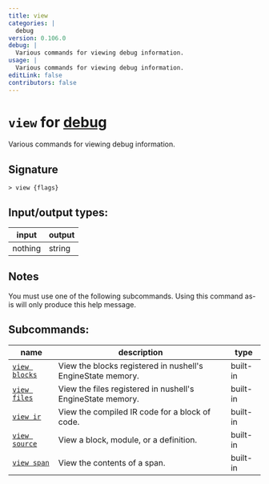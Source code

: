 ```yaml
---
title: view
categories: |
  debug
version: 0.106.0
debug: |
  Various commands for viewing debug information.
usage: |
  Various commands for viewing debug information.
editLink: false
contributors: false
---
```

<!-- This file is automatically generated. Please edit the command in https://github.com/nushell/nushell instead. -->

# `view` for [debug](/commands/categories/debug.md)

<div class='command-title'>Various commands for viewing debug information.</div>

## Signature

```> view {flags} ```


## Input/output types:

| input   | output |
| ------- | ------ |
| nothing | string |
## Notes
You must use one of the following subcommands. Using this command as-is will only produce this help message.

## Subcommands:

| name                                           | description                                                 | type     |
| ---------------------------------------------- | ----------------------------------------------------------- | -------- |
| [`view blocks`](/commands/docs/view_blocks.md) | View the blocks registered in nushell's EngineState memory. | built-in |
| [`view files`](/commands/docs/view_files.md)   | View the files registered in nushell's EngineState memory.  | built-in |
| [`view ir`](/commands/docs/view_ir.md)         | View the compiled IR code for a block of code.              | built-in |
| [`view source`](/commands/docs/view_source.md) | View a block, module, or a definition.                      | built-in |
| [`view span`](/commands/docs/view_span.md)     | View the contents of a span.                                | built-in |